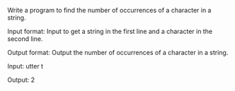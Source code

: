 Write a program to find the number of occurrences of a character in a string.

Input format:
Input to get a string in the first line and a character in the second line.

Output format:
Output the number of occurrences of a character in a string.

Input: 
utter
t

Output:
2

